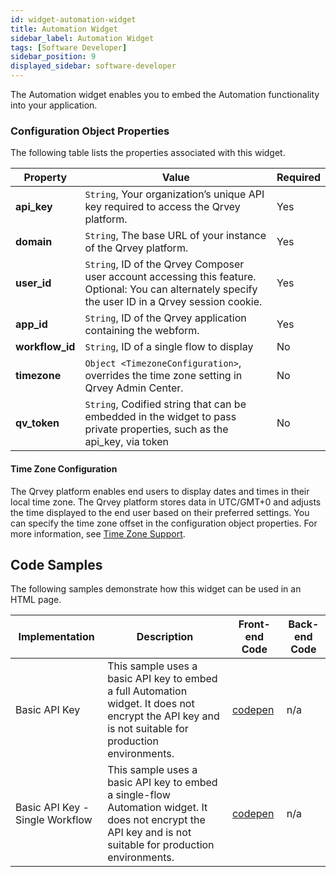 ```yaml
---
id: widget-automation-widget
title: Automation Widget
sidebar_label: Automation Widget
tags: [Software Developer]
sidebar_position: 9
displayed_sidebar: software-developer
---
```


<div style={{textAlign: "justify"}}>

The Automation widget enables you to embed the Automation functionality into your application. 

### Configuration Object Properties
The following table lists the properties associated with this widget. 

| **Property** | **Value** | **Required** |
| --- | --- | --- |
| **api_key** | `String`, Your organization’s unique API key required to access the Qrvey platform. | Yes |
| **domain** | `String`, The base URL of your instance of the Qrvey platform. | Yes | 
| **user_id** | `String`, ID of the Qrvey Composer user account accessing this feature. Optional: You can alternately specify the user ID in a Qrvey session cookie. | Yes  |
| **app_id** | `String`, ID of the Qrvey application containing the webform.| Yes |
| **workflow_id** | `String`, ID of a single flow to display | No |
| **timezone** | `Object <TimezoneConfiguration>`, overrides the time zone setting in Qrvey Admin Center. | No | 
| **qv_token** | `String`, Codified string that can be embedded in the widget to pass private properties, such as the api_key, via token | No |

#### Time Zone Configuration
The Qrvey platform enables end users to display dates and times in their local time zone. The Qrvey platform stores data in UTC/GMT+0 and adjusts the time displayed to the end user based on their preferred settings. You can specify the time zone offset in the configuration object properties. For more information, see [Time Zone Support](../../10-Timezone%20Settings/timezone-support.md). 

## Code Samples
The following samples demonstrate how this widget can be used in an HTML page. 

| **Implementation** | **Description** | **Front-end Code** | **Back-end Code** |
| --- | --- | --- | --- |
| Basic API Key | This sample uses a basic API key to embed a full Automation widget. It does not encrypt the API key and is not suitable for production environments.| [codepen](https://codepen.io/qrveysamples/pen/yLOopqq/4f4030cdea91163a3b9583234335e360) | n/a |
| Basic API Key - Single Workflow | This sample uses a basic API key to embed a single-flow Automation widget. It does not encrypt the API key and is not suitable for production environments.| [codepen](https://codepen.io/qrveysamples/pen/poQMMea/b95fa2580bb7d30ad11ff69d34838499) | n/a |





</div>